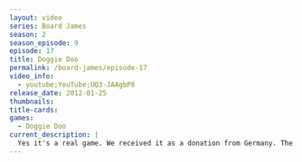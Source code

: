 ```yaml
---
layout: video
series: Board James
season: 2
season_episode: 9
episode: 17
title: Doggie Doo
permalink: /board-james/episode-17
video_info:
  - youtube;YouTube;UQ3-JAAgbP8
release_date: 2012-01-25
thumbnails:
title-cards: 
games:
  - Doggie Doo
current_description: |
  Yes it's a real game. We received it as a donation from Germany. The German title is Kackel Dackel. The US title is Doggie Doo. Both versions seem to be exactly the same.
---
```


